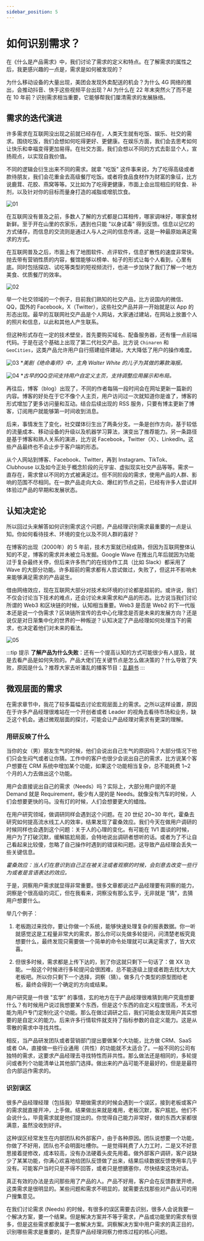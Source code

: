 ```yaml
---
sidebar_position: 5
---
```


# 如何识别需求？ 

在《什么是产品需求》中，我们讨论了需求的定义和特点。在了解需求的属性之后，我更感兴趣的一点是，需求是如何被发现的？

为什么移动设备的大量出现，美团会发现外卖配送的机会？为什么 4G 网络的推出，会推动抖音、快手这些视频平台出现？AI 为什么在 22 年末突然火了而不是在 10 年前？识别需求相当重要，它能够帮我们厘清需求的发展脉络。

## 需求的迭代演进

许多需求在互联网没出现之前就已经存在，人类天生就有吃饭、娱乐、社交的需求。围绕吃饭，我们会想如何吃得更好、更健康。在娱乐方面，我们会去思考如何让快乐和幸福变得更加易得。在社交方面，我们会想以不同的方式去彰显个人，宣扬观点，以实现自我价值。

不同的逻辑会衍生出来不同的需求。就拿 "吃饭" 这件事来说，为了吃得高级或者款待朋友，我们会花重金去高级餐厅吃饭。或者将食品食材作为财富的象征，比方说鹿茸、花胶、燕窝等等。又比如为了吃得更健康，市面上会出现相应的轻食、补剂，以及针对你的目标而量身打造的减脂或增肌饮食。

![01](/img/product/identify-needs_images/01.png)

在互联网没有普及之前，多数人了解的方式都是口耳相传，哪家调味好，哪家食材新鲜。至于开在山里的农家乐，遇到也只能 "以身试毒" 得到反馈。信息以记忆的方式储存，而信息的交流则是通过人与人之间的信息传递，这是一种最原始满足需求的方式。

在互联网普及之后，市面上有了地图软件、点评软件，信息扩散性的速度非常快。抛去带有营销性质的内容，餐馆能够以榜单、帖子的形式让每个人看到，心里有底。同时包括探店、试吃等类型的短视频流行，也进一步加快了我们了解一个地方美食、优质餐厅的效率。

![02](/img/product/identify-needs_images/02.png)

举一个社交领域的一个例子，目前我们熟知的社交产品，比方说国内的微信、QQ，国外的 Facebook，X（Twitter），这些社交产品并非一开始就是以 App 的形态出现。最早的互联网社交产品是个人网站，大家通过建站，在网站上放置个人的照片和信息，以此和其他人产生联系。

但这种形式存在一定的技术壁垒，首先要购买域名、配备服务器，还有懂一点前端代码。于是在这个基础上出现了第二代社交产品，比方说 `Chinaren` 和 `GeoCities`，这类产品允许用户自行搭建组件建站，大大降低了用户的操作难度。

![03](/img/product/identify-needs_images/03.PNG)
**美剧《绝命毒师》中，主角 Walter White 的儿子为其做的筹款海报。*

![04](/img/product/identify-needs_images/04.PNG)
**古早的QQ空间支持用户自定义主页，支持调整应用展示和布局。*

再往后，博客（blog）出现了，不同的作者每隔一段时间会在网址更新一篇新的内容。博客的好处在于它不像个人主页，用户访问过一次就知道你是谁了，博客的形式增加了更多访问量和互动。结合后续出现的 RSS 服务，只要有博主更新了博客，订阅用户就能够第一时间收到消息。

后来，事情发生了变化，社交媒体衍生出了两条分支。一条是创作方向，基于较低的流量成本、移动设备的升级以及机器学习算法，演变出了推荐能力。另一条路径是基于博客和熟人关系的演进，比方说 Facebook，Twitter（X）、LinkedIn。这些产品最终也不会止步于客户端的形态。

从个人网站到博客、Facebook、Twitter，再到 Instagram、TikTok、Clubhouse 以及如今正处于概念阶段的元宇宙、虚拟现实社交产品等等。需求一直存在，需求曾以不同的方式被满足过。但不同阶段的需求，使用产品的人群、影响的范围不尽相同。在一款产品走向大众、爆红的节点之前，已经有许多人尝试并体验过产品的早期和发展状态。

## 认知决定论

所以回过头来解答如何识别需求这个问题，产品经理识别需求最重要的一点是认知。你如何看待技术、环境的变化以及不同人群的喜好？

在博客的出现（2000年）的 5 年前，技术方案就已经成熟，但因为互联网整体认知的不足，博客的需求并未被立马发掘。Google Wave 在推出几年后就因为功能过于复杂最终关停，但后来许多热门的在线协作工具（比如 Slack）都采用了 Wave 的大部分功能。许多超前的需求都有人尝试做过，失败了，但这并不影响未来能够满足需求的产品诞生。

借由网络效应，现在互联网大部分对技术和环境的讨论都是超前的。或许说，我们不仅会讨论当下技术的难点，还会讨论未来需求和产品的形态。比方说当我们讨论所谓的 Web3 和区块链的时候，认知相当重要。Web3 是否是 Web2 的下一代版本还是说一个伪需求？区块链所宣传的去中心化理念是否是未来的发展方向？还是说仅是对日渐集中化的世界的一种叛逆？认知决定了产品经理如何处理当下的需求，也决定着他们对未来的看法。

![05](/img/product/identify-needs_images/05.png)

:::tip 提示
**了解产品为什么失败**：还有一个提高认知的方式可能很少有人提及，就是去看产品是如何失败的。产品大佬们在关键节点是怎么做决策的？什么导致了失败，原因是什么？推荐大家去听潘乱的播客节目：[乱翻书](https://www.ximalaya.com/album/58236027)
:::

## 微观层面的需求

在需求章节中，我花了较多篇幅去讨论宏观层面上的需求。之所以这样设置，原因在于许多产品经理很难站在一个开创者或者 Leader 的视角去看待市场和业务，缺乏这个机会。通过微观层面的探讨，可能会让产品经理对需求有更深的理解。

### 用研反映了什么

当你的女（男）朋友生气的时候，他们会说出自己生气的原因吗？大部分情况下他们只会生闷气或者让你猜。工作中的客户也很少会说出自己的需求，比方说某个客户想要在 CRM 系统中增加某个功能，如果这个功能相当复杂，总不能耗费 1~2 个月的人力去做出这个功能。

用户会直接说出自己的需求（Needs）吗？实际上，大部分用户提的不是 Demand 就是 Requirement，极少有人提的是 Needs。就像没有汽车的时候，人们会想要更快的马。没有灯的时候，人们会想要更大的蜡烛。

在用户研究领域，做调研同样会遇到这个问题。在 20 世纪 20~30 年代，霍桑去研究如何提高流水线工人的效率，结果发现了霍桑效应。我们今天在做用户调研的时候同样也会遇到这个问题：关于人的心理的变化。有可能在 1V1 面谈的时候，用户为了打破沉默，缓解尴尬局面，会特地说出调研者想听的话。或者为了不让自己看起来比较傻，忽略了自己操作时遇到的错误和问题。这导致产品经理会丢失一些关键信息。

*霍桑效应：当人们在意识到自己正在被关注或者观察的时候，会刻意去改变一些行为或者是言语表达的效应。*

于是，洞察用户需求就显得非常重要。很多文章都说过产品经理要有洞察的能力，洞察是个很高级的词汇，但在我看来，洞察没有那么玄乎，无非就是 "猜"，去猜用户想要什么。

举几个例子：

1. 老板跑过来找你，要让你做一个系统，能够快速处理复杂的报表数据。你一听就感觉这是工程量非常大的需求，那么你可以先做多轮提问，问清楚老板究竟想要什么，最终发现只需要做一个简单的命令处理就可以满足需求了，皆大欢喜。

2. 但很多时候，需求都是上传下达的，到了你这就只剩下一句话了：做 XX 功能。一般这个时候进行多轮提问会很困难，总不能逐级上提或者跑去找大大大老板吧。所以你只剩下一个选择，洞察（猜）。做多几个类型的原型图给老板，最终会得到一个确定的方向或结果。

用户研究是一件很 "玄学" 的事情，玄的地方在于产品经理很难猜到用户究竟想要什么？有时候用户说过我想要某个东西，但是这个东西的自定义程度很高，不太可能为用户专门定制化这个功能。那么在做过调研之后，我们可能会发现用户其实想要的是自定义的能力。后来许多行情软件就支持了指标参数的自定义能力。这是从零散的需求中寻找共性。

相反，当产品研发团队或者营销部门提出要做某个大功能，比方做 CRM、SaaS 或者 OA，直接做一些行业通用（共性）的功能就不太适合了。一般不同的公司有独特的需求，这要求产品经理去寻找特性而非共性。那么做法还是相同的，多轮提问或者列个功能清单让其他部门选择。做出来的产品可能不是最好的，但是是最符合内部运作需求的。

### 识别误区

很多产品经理经理（包括我）早期做需求的时候会遇到一个误区，接到老板或客户的需求就直接开冲，上手做。结果做出来就是难用，老板沉默，客户尴尬。他们不会说什么，毕竟需求就是他们提出的。你觉得自己能力非常好，做的东西大家都很满意，虽然没收到好评。

这种误区经常发生在内部团队和外部客户，由于各种原因。团队说想要一个功能，你做了不好用，团队也不会明面吐槽你。一是觉得耗费了人力工时，二是又不好意思接着提修改，成本较高，没有办法硬着头皮先用着。做外部客户调研，客户说缺少了某某功能，你满心欢喜地给团队反馈做了出来，结果后续数据反馈使用率几乎没有。可能客户当时只是不得不回答，或者只是想搪塞你，尽快结束这场对话。

真正有效的办法是去问那些用了产品的人。产品不好用，客户会在反馈群里开喷，这类需求是很明显的。某些问题和需求不明显的，就需要去找那些对产品认可的用户搜集意见。

在我们讨论需求 (Needs) 的时候，有很多的误区需要去识别，很多人会说我要一个解决方案，要一个结果。但是解决方案并不等于需求，产品或功能里的需求有很多，但是这些需求都隶属于一套解决方案。洞察解决方案中用户需求的真正目的，识别哪些需求是重要的，是贯穿产品经理洞察力修炼过程的核心问题。

